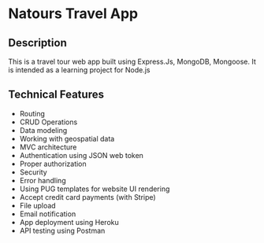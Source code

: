 # Natours Travel App

## Description

This is a travel tour web app built using Express.Js, MongoDB, Mongoose. It is intended as a learning project for Node.js

## Technical Features

- Routing
- CRUD Operations
- Data modeling
- Working with geospatial data
- MVC architecture
- Authentication using JSON web token
- Proper authorization
- Security
- Error handling
- Using PUG templates for website UI rendering
- Accept credit card payments (with Stripe)
- File upload
- Email notification
- App deployment using Heroku
- API testing using Postman
